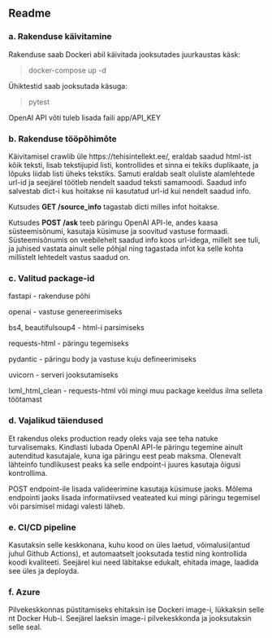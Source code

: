 <h2>Readme</h2>

<h3>a. Rakenduse käivitamine</h3>
<p>Rakenduse saab Dockeri abil käivitada jooksutades juurkaustas käsk:</p>
<blockquote>docker-compose up -d</blockquote>
<p>Ühiktestid saab jooksutada käsuga:</p>
<blockquote>pytest</blockquote>
<p>OpenAI API võti tuleb lisada faili app/API_KEY</p>

<h3>b. Rakenduse tööpõhimõte</h3>
<p>Käivitamisel crawlib üle https://tehisintellekt.ee/, eraldab saadud html-ist kõik teksti, lisab tekstijupid listi, kontrollides et sinna ei tekiks duplikaate, ja lõpuks liidab listi üheks tekstiks. Samuti eraldab sealt oluliste alamlehtede url-id ja seejärel töötleb nendelt saadud teksti samamoodi. Saadud info salvestab dict-i kus hoitakse nii kasutatud url-id kui nendelt saadud info.</p>
<p>Kutsudes <b>GET /source_info</b> tagastab dicti milles infot hoitakse.</p>
<p>Kutsudes <b>POST /ask</b> teeb päringu OpenAI API-le, andes kaasa süsteemisõnumi, kasutaja küsimuse ja soovitud vastuse formaadi. Süsteemisõnumis on veebilehelt saadud info koos url-idega, millelt see tuli, ja juhised vastata ainult selle põhjal ning tagastada infot ka selle kohta millistelt lehtedelt vastus saadud on.</p>

<h3>c. Valitud package-id</h3>

<p>fastapi - rakenduse põhi</p>
<p>openai - vastuse genereerimiseks</p>
<p>bs4, beautifulsoup4 - html-i parsimiseks</p>
<p>requests-html - päringu tegemiseks</p>
<p>pydantic - päringu body ja vastuse kuju defineerimiseks</p>
<p>uvicorn - serveri jooksutamiseks</p>
<p>lxml_html_clean - requests-html või mingi muu package keeldus ilma selleta töötamast</p>

<h3>d. Vajalikud täiendused</h3>
<p>Et rakendus oleks production ready oleks vaja see teha natuke turvalisemaks. Kindlasti lubada OpenAI API-le päringu tegemine ainult autenditud kasutajale, kuna iga päringu eest peab maksma. Olenevalt lähteinfo tundlikusest peaks ka selle endpoint-i juures kasutaja õigusi kontrollima.</p>
<p>POST endpoint-ile lisada valideerimine kasutaja küsimuse jaoks. Mõlema endpointi jaoks lisada informatiivsed veateated kui mingi päringu tegemisel või parsimisel midagi valesti läheb.</p>

<h3>e. CI/CD pipeline</h3>
<p>Kasutaksin selle keskkonana, kuhu kood on üles laetud, võimalusi(antud juhul Github Actions), et automaatselt jooksutada testid ning kontrollida koodi kvaliteeti. Seejärel kui need läbitakse edukalt, ehitada image, laadida see üles ja deployda.</p>

<h3>f. Azure</h3>
<p>Pilvekeskkonnas püstitamiseks ehitaksin ise Dockeri image-i, lükkaksin selle nt Docker Hub-i. Seejärel laeksin image-i pilvekeskkonda ja jooksutaksin selle seal.</p>